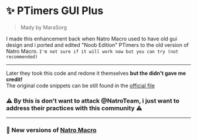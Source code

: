 # ✨ PTimers GUI Plus
> Mady by MaraSorg

I made this enhancement back when Natro Macro used to have old gui design and i ported and edited "Noob Edition" PTimers to the old version of Natro Macro.
`I'm not sure if it will work now but you can try (not recommended)`

<hr>

Later they took this code and redone it themselves **but the didn't gave me credit!**<br>
The original code snippets can be still found in the [official file](https://github.com/NatroTeam/NatroMacro/blob/main/submacros/PlanterTimers.ahk)

### ⚠ By this is don't want to attack @NatroTeam, i just want to address their practices with this community ⚠

<hr>

### 🌹 New versions of [Natro Macro](https://github.com/NatroTeam/NatroMacro/releases)

